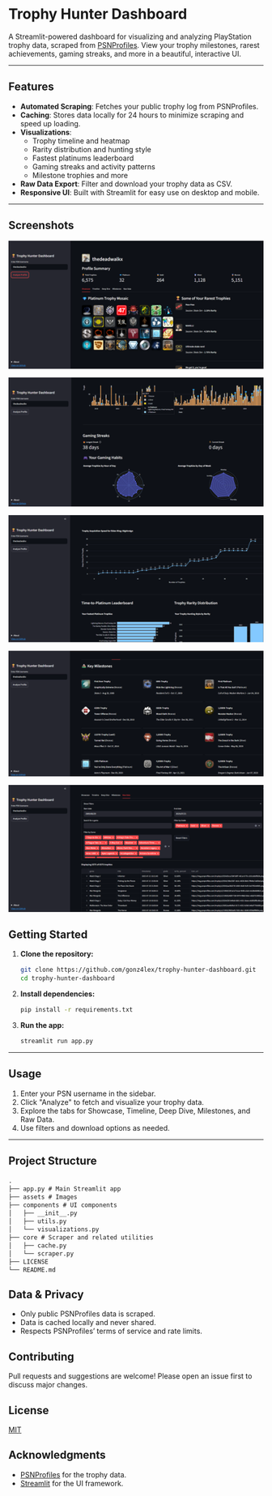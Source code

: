 # Trophy Hunter Dashboard

A Streamlit-powered dashboard for visualizing and analyzing PlayStation trophy data, scraped from [PSNProfiles](https://psnprofiles.com/). View your trophy milestones, rarest achievements, gaming streaks, and more in a beautiful, interactive UI.

---

## Features

- **Automated Scraping**: Fetches your public trophy log from PSNProfiles.
- **Caching**: Stores data locally for 24 hours to minimize scraping and speed up loading.
- **Visualizations**:
  - Trophy timeline and heatmap
  - Rarity distribution and hunting style
  - Fastest platinums leaderboard
  - Gaming streaks and activity patterns
  - Milestone trophies and more
- **Raw Data Export**: Filter and download your trophy data as CSV.
- **Responsive UI**: Built with Streamlit for easy use on desktop and mobile.

---

## Screenshots

![Showcase](assets/showcase.png)

![Timeline](assets/timeline.png)

![Deep Dive](assets/deep-dive.png)

![Milestones](assets/milestones.png)

![Raw Data](assets/raw-data.png)

## Getting Started

1. **Clone the repository:**
    ```sh
    git clone https://github.com/gonz4lex/trophy-hunter-dashboard.git
    cd trophy-hunter-dashboard
    ```

2. **Install dependencies:**
    ```sh
    pip install -r requirements.txt
    ```

3. **Run the app:**
    ```sh
    streamlit run app.py
    ```

---

## Usage

1. Enter your PSN username in the sidebar.
2. Click "Analyze" to fetch and visualize your trophy data.
3. Explore the tabs for Showcase, Timeline, Deep Dive, Milestones, and Raw Data.
4. Use filters and download options as needed.

---

## Project Structure

```
.
├── app.py # Main Streamlit app
├── assets # Images
├── components # UI components
│   ├── __init__.py
│   ├── utils.py
│   └── visualizations.py
├── core # Scraper and related utilities
│   ├── cache.py
│   └── scraper.py
├── LICENSE
└── README.md
```

## Data & Privacy

- Only public PSNProfiles data is scraped.
- Data is cached locally and never shared.
- Respects PSNProfiles’ terms of service and rate limits.

## Contributing

Pull requests and suggestions are welcome! Please open an issue first to discuss major changes.

## License

[MIT](LICENSE)

## Acknowledgments

- [PSNProfiles](https://psnprofiles.com/) for the trophy data.
- [Streamlit](https://streamlit.io/) for the UI framework.